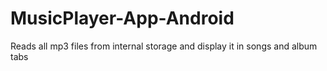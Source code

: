 # MusicPlayer-App-Android
Reads all mp3 files from internal storage and display it in songs and album tabs 
